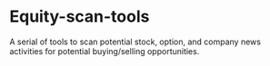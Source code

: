 # Equity-scan-tools
A serial of tools to scan potential stock, option, and company news activities for potential buying/selling opportunities.
